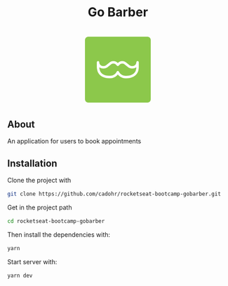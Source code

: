 <!-- # GoBarber: APP para Agendamento de Horários -->

<h1 align="center">Go Barber</h2>
<h1 align="center">
  <img alt="GoBarber" title="GoBarber" src=".github/gobarber.svg" width="150px" />
</h1>

## About

An application for users to book appointments

## Installation

Clone the project with

```sh
git clone https://github.com/cadohr/rocketseat-bootcamp-gobarber.git
```

Get in the project path

```sh
cd rocketseat-bootcamp-gobarber
```

Then install the dependencies with:

```sh
yarn
```

Start server with:

```sh
yarn dev
```
